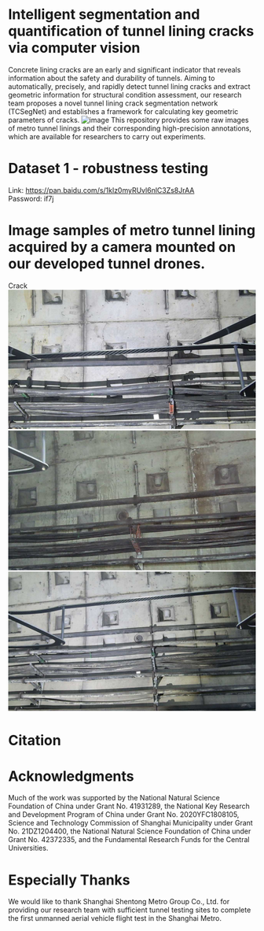 # Intelligent segmentation and quantification of tunnel lining cracks via computer vision
Concrete lining cracks are an early and significant indicator that reveals information about the safety and durability of tunnels. Aiming to automatically, precisely, and rapidly detect tunnel lining cracks and extract geometric information for structural condition assessment, our research team proposes a novel tunnel lining crack segmentation network (TCSegNet) and establishes a framework for calculating key geometric parameters of cracks.
![image](https://github.com/FY387/Intelligent-segmentation-of-tunnel-lining-cracks/blob/main/Research%20Framework.jpg)
This repository provides some raw images of metro tunnel linings and their corresponding high-precision annotations, which are available for researchers to carry out experiments.
# Dataset 1 - robustness testing
Link: https://pan.baidu.com/s/1klz0myRUvl6nlC3Zs8JrAA  
Password: if7j
# Image samples of metro tunnel lining acquired by a camera mounted on our developed tunnel drones.
Crack  
![image](https://github.com/FY387/Intelligent-segmentation-of-tunnel-lining-cracks/blob/main/Crack%20example-1.jpg)  ![image](https://github.com/FY387/Intelligent-segmentation-of-tunnel-lining-cracks/blob/main/Crack%20example-2.jpg)  ![image](https://github.com/FY387/Intelligent-segmentation-of-tunnel-lining-cracks/blob/main/Crack%20example-3.jpg)



  
# Citation

# Acknowledgments
Much of the work was supported by the National Natural Science Foundation of China under Grant No. 41931289, the National Key Research and Development Program of China under Grant No. 2020YFC1808105, Science and Technology Commission of Shanghai Municipality under Grant No. 21DZ1204400, the National Natural Science Foundation of China under Grant No. 42372335, and the Fundamental Research Funds for the Central Universities.  
# Especially Thanks
We would like to thank Shanghai Shentong Metro Group Co., Ltd. for providing our research team with sufficient tunnel testing sites to complete the first unmanned aerial vehicle flight test in the Shanghai Metro.

